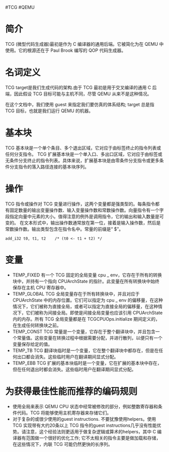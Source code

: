 #TCG #QEMU 

# 简介
TCG (微型代码生成器)最初是作为 C 编译器的通用后端。它被简化为在 QEMU 中使用。它的根源还在于 Paul Brook 编写的 QOP 代码生成器。

# 名词定义
TCG target是我们生成代码的架构.由于 TCG 最初是用于交叉编译的通用 C 后端，因此假设 TCG 目标可能与主机不同，尽管 QEMU 从来不是这种情况。

在这个文档中，我们使用 guest 来指定我们要仿真的体系结构; target 总是指 TCG 目标，也就是我们运行 QEMU 的机器。

# 基本块
TCG 基本块是一个单个条目、多个退出区域，它对应于由标签终止的指令列表或任何分支指令。
TCG 扩展基本块是一个单入口、多出口区域，它对应于由标签或无条件分支终止的指令列表。具体来说，扩展基本块是由零条件分支指令或更多条件分支指令的落入路径连接的基本块序列。

# 操作
TCG 指令或操作对 TCG 变量进行操作，这两个变量都是强类型的。每条指令都有固定数量的输出变量操作数、输入变量操作数和常数操作数。向量指令有一个字段指定向量中元素的大小。值得注意的例外是调用指令，它的输出和输入数量是可变的。
在文本形式中，输出操作数通常放在第一位，接着是输入操作数，然后是常数操作数。输出类型包含在指令名中。常量的前缀是“ $”。
```
add_i32 t0, t1, t2    /* (t0 <- t1 + t2) */
```

# 变量
- TEMP_FIXED
有一个 TCG 固定的全局变量 cpu _ env，它存在于所有的转换块中，并持有一个指向 CPUArchState 的指针。此变量在所有转换块中始终保存在主机 CPU 寄存器中。
- TEMP_GLOBAL
TCG 全局变量存在于所有转换块中，并且对应于 CPUArchState 中的内存位置。它们可以指定为 cpu _ env 的偏移量，在这种情况下，它们被称为直接全局，或者可以指定为直接全局的偏移量，在这种情况下，它们被称为间接全局。即使是间接全局变量也应该引用 CPUArchState 内的内存。所有 TCG 全局变量都是在 TCGCPUOps.initialize 期间定义的，在生成任何转换块之前。
- TEMP_CONST
TCG 常量是一个变量，它存在于整个翻译块中，并且包含一个常量值。这些变量在转换过程中根据需要分配，并进行散列，以便只有一个变量保存给定的值。
- TEMP_TB
TCG 翻译块临时是一个变量，它在整个翻译块中都存在，但是在任何出口都会消失。这些临时用户在翻译期间显式分配。
- TEMP_EBB
TCG 扩展的基本块临时是一个变量，它在扩展的基本块中存在，但在任何退出时都会消失。这些临时用户在翻译期间显式分配。

# 为获得最佳性能而推荐的编码规则
- 使用全局来表示 QEMU CPU 状态中经常被修改的部分，例如整数寄存器和条件代码。TCG 将能够使用主机寄存器来存储它们。
- 对于复杂的或很少使用的guest instructions. 不要犹豫使用helpers。使用 TCG 实现带有大约20条以上 TCG 指令的guest instructions几乎没有性能优势。请注意，这个经验法则更适用于做复杂逻辑或算术的helpers，其中 C 编译器有范围做一个很好的优化工作; 它不太相关的指令主要是做加载和存储，在这些情况下，内联 TCG 可能仍然更快的长序列。